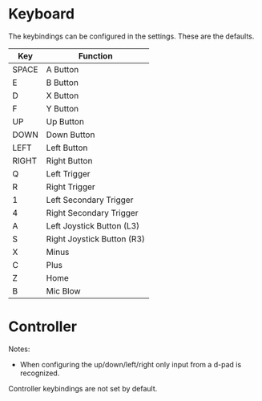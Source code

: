 

# Keyboard

The keybindings can be configured in the settings. These are the defaults.

|Key|Function|
|---|---|
|SPACE|A Button|
|E|B Button|
|D|X Button|
|F|Y Button|
|UP|Up Button|
|DOWN|Down Button|
|LEFT|Left Button|
|RIGHT|Right Button|
|Q|Left Trigger|
|R|Right Trigger|
|1|Left Secondary Trigger|
|4|Right Secondary Trigger|
|A|Left Joystick Button (L3)|
|S|Right Joystick Button (R3)|
|X|Minus|
|C|Plus|
|Z|Home|
|B|Mic Blow|

# Controller

Notes:
- When configuring the up/down/left/right only input from a d-pad is recognized.

Controller keybindings are not set by default.
